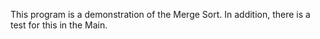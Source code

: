 This program is a demonstration of the Merge Sort. In addition, there is a test for this in the Main. 
